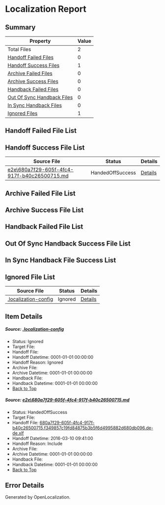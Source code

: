# <a name='report-top'></a> Localization Report

## Summary
 Property | Value 
 -------- | ----- 
 Total Files | 2
[ Handoff Failed Files ](#handoff-failed-list)| 0
[ Handoff Success Files ](#handoff-success-list)| 1
[ Archive Failed Files ](#archive-failed-list)| 0
[ Archive Success Files ](#archive-success-list)| 0
[ Handback Failed Files ](#handback-failed-list)| 0
[ Out Of Sync Handback Files ](#outofsync-handback-success-list)| 0
[ In Sync Handback Files ](#insync-handback-success-list)| 0
[ Ignored Files ](#ignored-list)| 1

## <a name='handoff-failed-list'></a> Handoff Failed File List

## <a name='handoff-success-list'></a> Handoff Success File List
 Source File | Status | Details 
 ----------- | ------ | ------- 
 [e2e\680a7f29-605f-4fc4-917f-b40c26500715.md](https://github.com/OpenLocalizationTest/oltest/blob/6abf37440bebf913df272d613c6fd3331749a889/e2e/680a7f29-605f-4fc4-917f-b40c26500715.md) | HandedOffSuccess | [Details](#7e7873188d93aa3d4e167db2312ea941f68e9f781)

## <a name='archive-failed-list'></a> Archive Failed File List

## <a name='archive-success-list'></a> Archive Success File List

## <a name='handback-failed-list'></a> Handback Failed File List

## <a name='outofsync-handback-success-list'></a> Out Of Sync Handback Success File List

## <a name='insync-handback-success-list'></a> In Sync Handback File Success List

## <a name='ignored-list'></a> Ignored File List
 Source File | Status | Details 
 ----------- | ------ | ------- 
 [.localization-config](https://github.com/OpenLocalizationTest/oltest/blob/6abf37440bebf913df272d613c6fd3331749a889/.localization-config) | Ignored | [Details](#66aca4b1c2f43b14ec41e0e427345df94af1d5e10)

## Item Details
##### <a name='66aca4b1c2f43b14ec41e0e427345df94af1d5e10'></a> Source: [.localization-config](https://github.com/OpenLocalizationTest/oltest/blob/6abf37440bebf913df272d613c6fd3331749a889/.localization-config)
* Status: Ignored
* Target File: 
* Handoff File: 
* Handoff Datetime: 0001-01-01 00:00:00
* Handoff Reason: Ignored
* Archive File: 
* Archive Datetime: 0001-01-01 00:00:00
* Handback File: 
* Handback Datetime: 0001-01-01 00:00:00
* [Back to Top](#report-top)

##### <a name='7e7873188d93aa3d4e167db2312ea941f68e9f781'></a> Source: [e2e\680a7f29-605f-4fc4-917f-b40c26500715.md](https://github.com/OpenLocalizationTest/oltest/blob/6abf37440bebf913df272d613c6fd3331749a889/e2e/680a7f29-605f-4fc4-917f-b40c26500715.md)
* Status: HandedOffSuccess
* Target File: 
* Handoff File: [680a7f29-605f-4fc4-917f-b40c26500715.f349857c19fd84875b3b5f6d4995882d680db096.de-de.xlf](https://github.com/OpenLocalizationTestOrg/olhandoff/blob/5ebf3c15ed9caa0984e49ab37076fc0632e3a422/ol-handoff/OpenLocalizationTestOrg/oltest.de-de/xinjiang/ht/680a7f29-605f-4fc4-917f-b40c26500715.f349857c19fd84875b3b5f6d4995882d680db096.de-de.xlf)
* Handoff Datetime: 2016-03-10 09:41:00
* Handoff Reason: Include
* Archive File: 
* Archive Datetime: 0001-01-01 00:00:00
* Handback File: 
* Handback Datetime: 0001-01-01 00:00:00
* [Back to Top](#report-top)


## Error Details

Generated by OpenLocalization.
